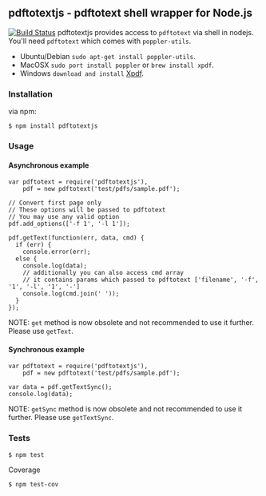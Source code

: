 ## pdftotextjs - pdftotext shell wrapper for Node.js
[![Build Status](https://travis-ci.org/fagbokforlaget/pdftotextjs.png)](https://travis-ci.org/fagbokforlaget/pdftotextjs)
pdftotextjs provides access to `pdftotext` via shell in nodejs. You'll
need `pdftotext` which comes with `poppler-utils`.

* Ubuntu/Debian `sudo apt-get install poppler-utils`.
* MacOSX `sudo port install poppler` or `brew install xpdf`.
* Windows `download and install` [Xpdf](http://www.foolabs.com/xpdf/download.html).

### Installation

via npm:

```
$ npm install pdftotextjs
```

### Usage
#### Asynchronous example
```
var pdftotext = require('pdftotextjs'),
    pdf = new pdftotext('test/pdfs/sample.pdf');

// Convert first page only
// These options will be passed to pdftotext
// You may use any valid option
pdf.add_options(['-f 1', '-l 1']);

pdf.getText(function(err, data, cmd) {
  if (err) {
    console.error(err);
  else {
    console.log(data);
    // additionally you can also access cmd array
    // it contains params which passed to pdftotext ['filename', '-f', '1', '-l', '1', '-']
    console.log(cmd.join(' '));
  }
});

```
NOTE: `get` method is now obsolete and not recommended to use it
further. Please use `getText`.


#### Synchronous example
```
var pdftotext = require('pdftotextjs'),
    pdf = new pdftotext('test/pdfs/sample.pdf');

var data = pdf.getTextSync();
console.log(data);
```
NOTE: `getSync` method is now obsolete and not recommended to use it
further. Please use `getTextSync`.

### Tests
```
$ npm test
```

Coverage

```
$ npm test-cov
```

